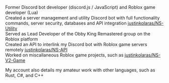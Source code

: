 Former Discord bot developer (discord.js / JavaScript) and Roblox game developer (Lua)  
Created a server management and utility Discord bot with full functionality commands, server security, databases and API integration [justinkolaras/NS-Utility](https://github.com/justinkolaras/NS-Utility)  
Served as Lead Developer of the Obby King Remastered group on the Roblox platform  
Created an API to interlink my Discord bot with Roblox game servers remotely [justinkolaras/NS-API](https://github.com/justinkolaras/NS-API)  
Worked on miscallaneous Roblox game projects, such as [justinkolaras/NS-V2-Game](https://github.com/justinkolaras/NS-V2-Game)  
  
My account also details my amateur work with other languages, such as Rust, C#, and C++
